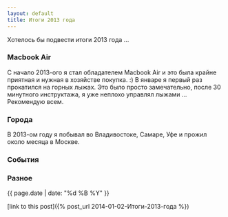 ```yaml
---
layout: default
title: Итоги 2013 года
---
```


Хотелось бы подвести итоги 2013 года …
### Macbook Air
С начало 2013-ого я стал обладателем Macbook Air и это была крайне приятная и нужная в хозяйстве покупка. :)
В январе я первый раз прокатился на горных лыжах. Это было просто замечательно, после 30 минутного инструктажа, я уже неплохо управлял лыжами … Рекомендую всем.
### Города
В 2013-ом году я побывал во Владивостоке, Самаре, Уфе и прожил около месяца в Москве.

### События

### Разное

{{ page.date | date: "%d %B %Y" }}

[link to this post]({% post_url 2014-01-02-Итоги-2013-года %})
